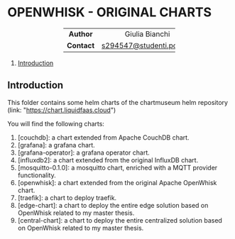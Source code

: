 # OPENWHISK -  ORIGINAL CHARTS

<div style="margin-left: auto;
            margin-right: auto;
            width: 50%">

|||
|:--:|:--:|
| **Author** | Giulia Bianchi|
| **Contact** | s294547@studenti.polito.it |
</div>

1. [Introduction](#introduction)


## Introduction

This folder contains some helm charts of the chartmuseum helm repository (link: "https://chart.liquidfaas.cloud")

You will find the following charts:
1. [couchdb]: a chart extended from Apache CouchDB chart.
2. [grafana]: a grafana chart.
3. [grafana-operator]: a grafana operator chart.
4. [influxdb2]: a chart extended from the original InfluxDB chart.
5. [mosquitto-0.1.0]: a mosquitto chart, enriched with a MQTT provider functionality.
6. [openwhisk]: a chart extended from the original Apache OpenWhisk chart.
7. [traefik]: a chart to deploy traefik.
8. [edge-chart]: a chart to deploy the entire edge solution based on OpenWhisk related to my master thesis.
9. [central-chart]: a chart to deploy the entire centralized solution based on OpenWhisk related to my master thesis.

